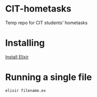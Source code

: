 # CIT-hometasks
Temp repo for CIT students' hometasks

# Installing
[Install Elixir](https://elixir-lang.org/install.html)

# Running a single file
```
elixir filename.ex
```


